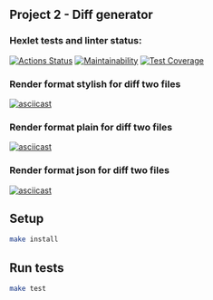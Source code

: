 ## Project 2 - Diff generator

### Hexlet tests and linter status:
[![Actions Status](https://github.com/AslanAV/frontend-project-46/workflows/hexlet-check/badge.svg)](https://github.com/AslanAV/frontend-project-46/actions)
[![Maintainability](https://api.codeclimate.com/v1/badges/03e80dc65450e918c1ac/maintainability)](https://codeclimate.com/github/AslanAV/frontend-project-46/maintainability)
[![Test Coverage](https://api.codeclimate.com/v1/badges/03e80dc65450e918c1ac/test_coverage)](https://codeclimate.com/github/AslanAV/frontend-project-46/test_coverage)

### Render format stylish for diff two files
[![asciicast](https://asciinema.org/a/3pEyrIVbDNbU0TikgGnqm4n6R.svg)](https://asciinema.org/a/3pEyrIVbDNbU0TikgGnqm4n6R)

### Render format plain for diff two files
[![asciicast](https://asciinema.org/a/pNPOnktLeJEJNMV6j6uJExeis.svg)](https://asciinema.org/a/pNPOnktLeJEJNMV6j6uJExeis)

### Render format json for diff two files
[![asciicast](https://asciinema.org/a/TfuV6rByh7j2xUx8LrC0T29oo.svg)](https://asciinema.org/a/TfuV6rByh7j2xUx8LrC0T29oo)

## Setup

```bash
make install
```

## Run tests

```bash
make test
```
